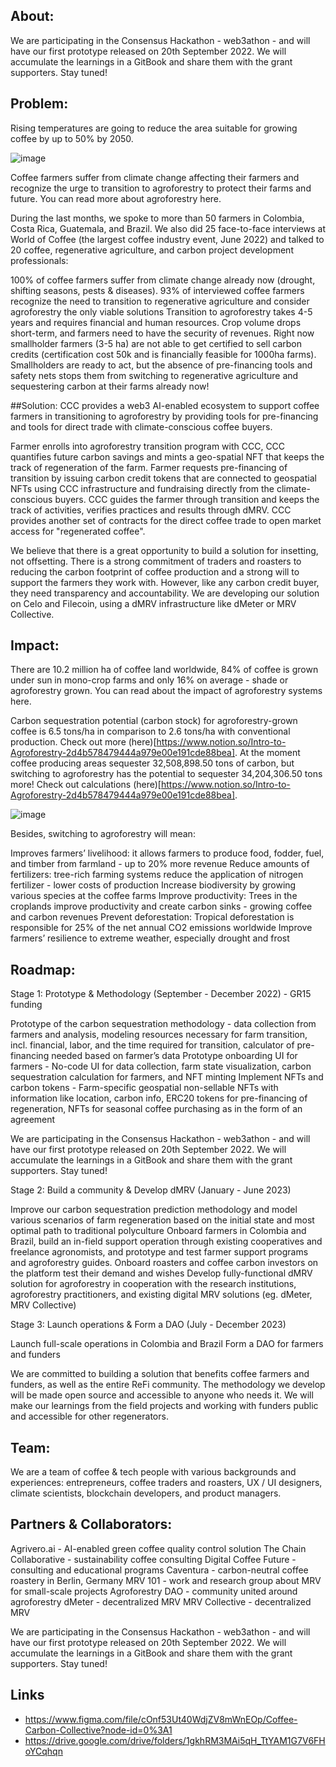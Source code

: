 ## About:
We are participating in the Consensus Hackathon - web3athon - and will have our first prototype released on 20th September 2022. We will accumulate the learnings in a GitBook and share them with the grant supporters. Stay tuned!

## Problem:
Rising temperatures are going to reduce the area suitable for growing coffee by up to 50% by 2050.

![image](https://user-images.githubusercontent.com/13486466/191007548-47ca0beb-cb9c-4d09-b36f-97dbfb3ec799.png)

Coffee farmers suffer from climate change affecting their farmers and recognize the urge to transition to agroforestry to protect their farms and future. You can read more about agroforestry here.

During the last months, we spoke to more than 50 farmers in Colombia, Costa Rica, Guatemala, and Brazil. We also did 25 face-to-face interviews at World of Coffee (the largest coffee industry event, June 2022) and talked to 20 coffee, regenerative agriculture, and carbon project development professionals:

100% of coffee farmers suffer from climate change already now (drought, shifting seasons, pests & diseases).
93% of interviewed coffee farmers recognize the need to transition to regenerative agriculture and consider agroforestry the only viable solutions
Transition to agroforestry takes 4-5 years and requires financial and human resources. Crop volume drops short-term, and farmers need to have the security of revenues.
Right now smallholder farmers (3-5 ha) are not able to get certified to sell carbon credits (certification cost 50k and is financially feasible for 1000ha farms).
Smallholders are ready to act, but the absence of pre-financing tools and safety nets stops them from switching to regenerative agriculture and sequestering carbon at their farms already now!

##Solution:
CCC provides a web3 AI-enabled ecosystem to support coffee farmers in transitioning to agroforestry by providing tools for pre-financing and tools for direct trade with climate-conscious coffee buyers.

Farmer enrolls into agroforestry transition program with CCC, CCC quantifies future carbon savings and mints a geo-spatial NFT that keeps the track of regeneration of the farm. Farmer requests pre-financing of transition by issuing carbon credit tokens that are connected to geospatial NFTs using CCC infrastructure and fundraising directly from the climate-conscious buyers. CCC guides the farmer through transition and keeps the track of activities, verifies practices and results through dMRV. CCC provides another set of contracts for the direct coffee trade to open market access for "regenerated coffee".

We believe that there is a great opportunity to build a solution for insetting, not offsetting. There is a strong commitment of traders and roasters to reducing the carbon footprint of coffee production and a strong will to support the farmers they work with. However, like any carbon credit buyer, they need transparency and accountability. We are developing our solution on Celo and Filecoin, using a dMRV infrastructure like dMeter or MRV Collective.

## Impact:
There are 10.2 million ha of coffee land worldwide, 84% of coffee is grown under sun in mono-crop farms and only 16% on average - shade or agroforestry grown. You can read about the impact of agroforestry systems here.

Carbon sequestration potential (carbon stock) for agroforestry-grown coffee is 6.5 tons/ha in comparison to 2.6 tons/ha with conventional production. Check out more (here)[https://www.notion.so/Intro-to-Agroforestry-2d4b578479444a979e00e191cde88bea]. At the moment coffee producing areas sequester 32,508,898.50 tons of carbon, but switching to agroforestry has the potential to sequester 34,204,306.50 tons more! Check out calculations (here)[https://www.notion.so/Intro-to-Agroforestry-2d4b578479444a979e00e191cde88bea].

![image](https://user-images.githubusercontent.com/13486466/191007583-04b4f5e2-64e4-4b09-b8d8-dac5c56ae15c.png)


Besides, switching to agroforestry will mean:

Improves farmers’ livelihood: it allows farmers to produce food, fodder, fuel, and timber from farmland - up to 20% more revenue
Reduce amounts of fertilizers: tree-rich farming systems reduce the application of nitrogen fertilizer - lower costs of production
Increase biodiversity by growing various species at the coffee farms
Improve productivity: Trees in the croplands improve productivity and create carbon sinks - growing coffee and carbon revenues
Prevent deforestation: Tropical deforestation is responsible for 25% of the net annual CO2 emissions worldwide
Improve farmers’ resilience to extreme weather, especially drought and frost

## Roadmap:
Stage 1: Prototype & Methodology (September - December 2022) - GR15 funding

Prototype of the carbon sequestration methodology - data collection from farmers and analysis, modeling resources necessary for farm transition, incl. financial, labor, and the time required for transition, calculator of pre-financing needed based on farmer’s data
Prototype onboarding UI for farmers - No-code UI for data collection, farm state visualization, carbon sequestration calculation for farmers, and NFT minting
Implement NFTs and carbon tokens - Farm-specific geospatial non-sellable NFTs with information like location, carbon info, ERC20 tokens for pre-financing of regeneration, NFTs for seasonal coffee purchasing as in the form of an agreement

We are participating in the Consensus Hackathon - web3athon - and will have our first prototype released on 20th September 2022. We will accumulate the learnings in a GitBook and share them with the grant supporters. Stay tuned!

Stage 2: Build a community & Develop dMRV (January - June 2023)

Improve our carbon sequestration prediction methodology and model various scenarios of farm regeneration based on the initial state and most optimal path to traditional polyculture
Onboard farmers in Colombia and Brazil, build an in-field support operation through existing cooperatives and freelance agronomists, and prototype and test farmer support programs and agroforestry guides. Onboard roasters and coffee carbon investors on the platform test their demand and wishes
Develop fully-functional dMRV solution for agroforestry in cooperation with the research institutions, agroforestry practitioners, and existing digital MRV solutions (eg. dMeter, MRV Collective)

Stage 3: Launch operations & Form a DAO (July - December 2023)

Launch full-scale operations in Colombia and Brazil
Form a DAO for farmers and funders

We are committed to building a solution that benefits coffee farmers and funders, as well as the entire ReFi community. The methodology we develop will be made open source and accessible to anyone who needs it. We will make our learnings from the field projects and working with funders public and accessible for other regenerators.

## Team:
We are a team of coffee & tech people with various backgrounds and experiences: entrepreneurs, coffee traders and roasters, UX / UI designers, climate scientists, blockchain developers, and product managers.

## Partners & Collaborators:
Agrivero.ai - AI-enabled green coffee quality control solution
The Chain Collaborative - sustainability coffee consulting
Digital Coffee Future - consulting and educational programs
Caventura - carbon-neutral coffee roastery in Berlin, Germany
MRV 101 - work and research group about MRV for small-scale projects
Agroforestry DAO - community united around agroforestry
dMeter - decentralized MRV
MRV Collective - decentralized MRV

We are participating in the Consensus Hackathon - web3athon - and will have our first prototype released on 20th September 2022. We will accumulate the learnings in a GitBook and share them with the grant supporters. Stay tuned!

## Links

- https://www.figma.com/file/cOnf53Ut40WdjZV8mWnEOp/Coffee-Carbon-Collective?node-id=0%3A1
- https://drive.google.com/drive/folders/1gkhRM3MAi5qH_TtYAM1G7V6FHoYCqhqn

